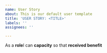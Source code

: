 ```yaml
---
name: User Story
about: This is our default user template
title: 'USER STORY: <TITLE>'
labels: ''
assignees: ''

---
```


As a **role**I can **capacity** so that **received benefit**
